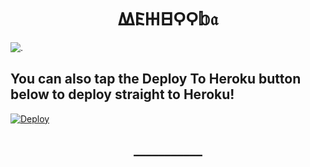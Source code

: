 <h1 align=center>𐊷𐊤𐋅𐊧𐊭𐊭𝕓𝔞</H1>

![.](telegra.ph/file/91d4d1a451bcf34aaa93c.jpg)

## You can also tap the Deploy To Heroku button below to deploy straight to Heroku!

[![Deploy](https://www.herokucdn.com/deploy/button.svg)](https://heroku.com/deploy?template=https://github.com/sakhaavvaavaj93/mehbooba)</p>
<H2 align=center>___________</h2>




